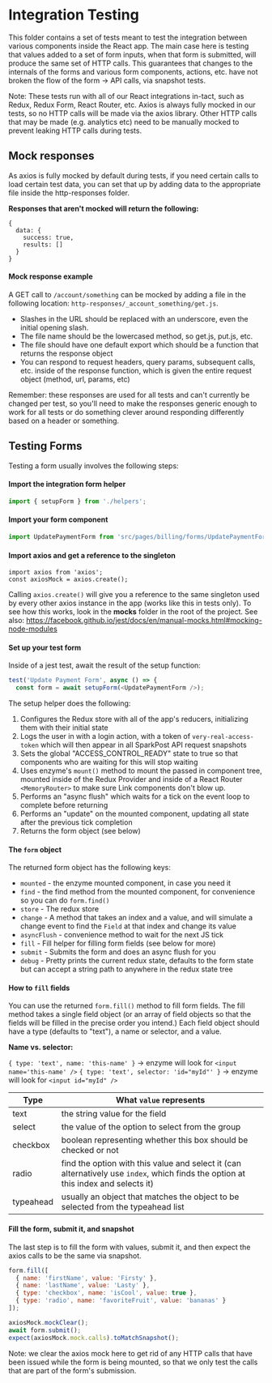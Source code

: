 # Integration Testing

This folder contains a set of tests meant to test the integration between various components inside the React app. The main case here is testing that values added to a set of form inputs, when that form is submitted, will produce the same set of HTTP calls. This guarantees that changes to the internals of the forms and various form components, actions, etc. have not broken the flow of the form -> API calls, via snapshot tests.

Note: These tests run with all of our React integrations in-tact, such as Redux, Redux Form, React Router, etc. Axios is always fully mocked in our tests, so no HTTP calls will be made via the axios library. Other HTTP calls that may be made (e.g. analytics etc) need to be manually mocked to prevent leaking HTTP calls during tests.

## Mock responses

As axios is fully mocked by default during tests, if you need certain calls to load certain test data, you can set that up by adding data to the appropriate file inside the http-responses folder.

**Responses that aren't mocked will return the following:**

```
{
  data: {
    success: true,
    results: []
  }
}
```

#### Mock response example

A GET call to `/account/something` can be mocked by adding a file in the following location: `http-responses/_account_something/get.js`.

* Slashes in the URL should be replaced with an underscore, even the initial opening slash.
* The file name should be the lowercased method, so get.js, put.js, etc.
* The file should have one default export which should be a function that returns the response object
* You can respond to request headers, query params, subsequent calls, etc. inside of the response function, which is given the entire request object (method, url, params, etc)

Remember: these responses are used for all tests and can't currently be changed per test, so you'll need to make the responses generic enough to work for all tests or do something clever around responding differently based on a header or something.

## Testing Forms

Testing a form usually involves the following steps:

#### Import the integration form helper

```js
import { setupForm } from './helpers';
```

#### Import your form component

```js
import UpdatePaymentForm from 'src/pages/billing/forms/UpdatePaymentForm';
```

#### Import axios and get a reference to the singleton

```
import axios from 'axios';
const axiosMock = axios.create();
```

Calling `axios.create()` will give you a reference to the same singleton used by every other axios instance in the app (works like this in tests only). To see how this works, look in the __mocks__ folder in the root of the project. See also: https://facebook.github.io/jest/docs/en/manual-mocks.html#mocking-node-modules

#### Set up your test form

Inside of a jest test, await the result of the setup function:

```js
test('Update Payment Form', async () => {
  const form = await setupForm(<UpdatePaymentForm />);

```

The setup helper does the following:

1. Configures the Redux store with all of the app's reducers, initializing them with their initial state
1. Logs the user in with a login action, with a token of `very-real-access-token` which will then appear in all SparkPost API request snapshots
1. Sets the global "ACCESS_CONTROL_READY" state to true so that components who are waiting for this will stop waiting
1. Uses enzyme's `mount()` method to mount the passed in component tree, mounted inside of the Redux Provider and inside of a React Router `<MemoryRouter>` to make sure Link components don't blow up.
1. Performs an "async flush" which waits for a tick on the event loop to complete before returning
1. Performs an "update" on the mounted component, updating all state after the previous tick completion
1. Returns the form object (see below)

#### The `form` object

The returned form object has the following keys:

* `mounted` - the enzyme mounted component, in case you need it
* `find` - the find method from the mounted component, for convenience so you can do `form.find()`
* `store` - The redux store
* `change` - A method that takes an index and a value, and will simulate a change event to find the `Field` at that index and change its value
* `asyncFlush` - convenience method to wait for the next JS tick
* `fill` - Fill helper for filling form fields (see below for more)
* `submit` - Submits the form and does an async flush for you
* `debug` - Pretty prints the current redux state, defaults to the form state but can accept a string path to anywhere in the redux state tree

#### How to `fill` fields

You can use the returned `form.fill()` method to fill form fields. The fill method takes a single field object (or an array of field objects so that the fields will be filled in the precise order you intend.) Each field object should have a type (defaults to "text"), a name or selector, and a value.

**Name vs. selector:**

`{ type: 'text', name: 'this-name' }` -> enzyme will look for `<input name='this-name' />`
`{ type: 'text', selector: 'id="myId"' }` -> enzyme will look for `<input id="myId" />`

| Type | What `value` represents |
|------|-------|
| text | the string value for the field |
| select | the value of the option to select from the group |
| checkbox | boolean representing whether this box should be checked or not |
| radio | find the option with this value and select it (can alternatively use `index`, which finds the option at this index and selects it) |
| typeahead | usually an object that matches the object to be selected from the typeahead list |

#### Fill the form, submit it, and snapshot

The last step is to fill the form with values, submit it, and then expect the axios calls to be the same via snapshot.

```js
form.fill([
  { name: 'firstName', value: 'Firsty' },
  { name: 'lastName', value: 'Lasty' },
  { type: 'checkbox', name: 'isCool', value: true },
  { type: 'radio', name: 'favoriteFruit', value: 'bananas' }
]);

axiosMock.mockClear();
await form.submit();
expect(axiosMock.mock.calls).toMatchSnapshot();
```

Note: we clear the axios mock here to get rid of any HTTP calls that have been issued while the form is being mounted, so that we only test the calls that are part of the form's submission.
